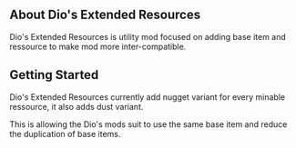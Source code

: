 ## About Dio's Extended Resources

Dio's Extended Resources is utility mod focused on adding base item and ressource to make mod more inter-compatible.

## Getting Started

Dio's Extended Resources currently add nugget variant for every minable ressource, it also adds dust variant.

This is allowing the Dio's mods suit to use the same base item and reduce the duplication of base items.
